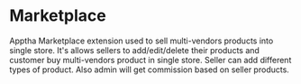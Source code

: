 Marketplace
===========

Apptha Marketplace extension used to sell multi-vendors products into single store. It's allows sellers to add/edit/delete their products and customer buy multi-vendors product in single store. 
Seller can add different types of product. Also admin will get commission based on seller products.  